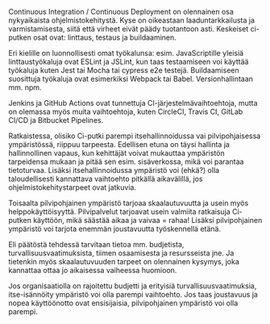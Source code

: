 Continuous Integration / Continuous Deployment on olennainen osa nykyaikaista ohjelmistokehitystä. Kyse on oikeastaan laaduntarkkailusta ja varmistamisesta, siitä että virheet eivät päädy tuotantoon asti.
Keskeiset ci-putken osat ovat: linttaus, testaus ja buildaaminen.

Eri kielille on luonnollisesti omat työkalunsa: esim. JavaScriptille yleisiä linttaustyökaluja ovat ESLint ja JSLint, kun taas testaamiseen voi käyttää työkaluja kuten Jest tai Mocha tai cypress e2e testejä. 
Buildaamiseen suosittuja työkaluja ovat esimerkiksi Webpack tai Babel. Versionhallintaan mm. npm.

Jenkins ja GitHub Actions ovat tunnettuja CI-järjestelmävaihtoehtoja, mutta on olemassa myös muita vaihtoehtoja, kuten CircleCI, Travis CI, GitLab CI/CD ja Bitbucket Pipelines.

Ratkaistessa, olisiko Ci-putki parempi itsehallinnoidussa vai pilvipohjaisessa ympäristössä, riippuu tarpeesta. Edellisen etuna on täysi hallinta ja hallinnollinen vapaus, kun kehittäjät voivat mukauttaa 
ympäristön tarpeidensa mukaan ja pitää sen esim. sisäverkossa, mikä voi parantaa tietoturvaa. 
Lisäksi itsehallinnoidussa ympäristö voi (ehkä?) olla taloudellisesti kannattava vaihtoehto pitkällä aikavälillä, jos ohjelmistokehitystarpeet ovat jatkuvia.

Toisaalta pilvipohjainen ympäristö tarjoaa skaalautuvuutta ja usein myös helppokäyttöisyyttä. Pilvipalvelut tarjoavat usein valmiita ratkaisuja Ci-putken käyttöön, mikä säästää aikaa ja vaivaa = rahaa!
Lisäksi pilvipohjainen ympäristö voi tarjota enemmän joustavuutta työskennellä etänä.

Eli päätöstä tehdessä tarvitaan tietoa mm. budjetista, turvallisuusvaatimuksista, tiimen osaamisesta ja resursseista jne. Ja tietenkin myös skaalautuvuuden tarpeet on olennainen kysymys, joka kannattaa ottaa jo aikaisessa 
vaiheessa huomioon.

Jos organisaatiolla on rajoitettu budjetti ja erityisiä turvallisuusvaatimuksia, itse-isännöity ympäristö voi olla parempi vaihtoehto. 
Jos taas joustavuus ja nopea käyttöönotto ovat ensisijaisia, pilvipohjainen ympäristö voi olla parempi.
